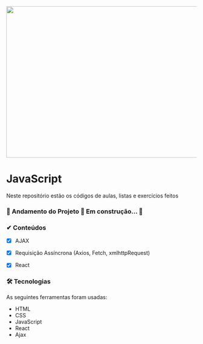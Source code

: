 <img src="https://www.luiztools.com.br/wp-content/uploads/2018/09/javascript.png" width="1100px" height="400px">
   
# JavaScript
 Neste repositório estão os códigos de aulas, listas e exercícios feitos

### 🚧  Andamento do Projeto 🚀 Em construção...  🚧

### ✔ Conteúdos
  - [x] AJAX
  - [x] Requisição Assíncrona (Axios, Fetch, xmlhttpRequest)
  - [x] React
 

### 🛠 Tecnologias

As seguintes ferramentas foram usadas:

- HTML
- CSS
- JavaScript
- React
- Ajax

